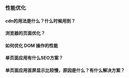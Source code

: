 ### 性能优化

#### cdn的用法是什么？什么时候用到？

#### 浏览器的页面优化？

#### 如何优化 DOM 操作的性能

#### 单页面应用有什么SEO方案？

#### 单页面应用首屏显示比较慢，原因是什么？有什么解决方案？